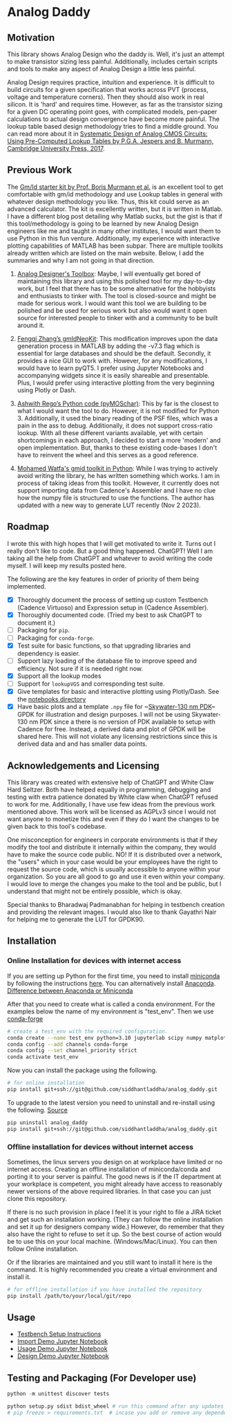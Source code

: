 # Analog Daddy

## Motivation

This library shows Analog Design who the daddy is. Well, it's just an attempt to make transistor sizing less painful. Additionally, includes certain scripts and tools to make any aspect of Analog Design a little less painful.

Analog Design requires practice, intuition and experience. It is difficult to build circuits for a given specification that works across PVT (process, voltage and temperature corners). Then they should also work in real silicon.
It is 'hard' and requires time.
However, as far as the transistor sizing for a given DC operating point goes, with complicated models, pen-paper calculations to actual design convergence
have become more painful. The lookup table based design methodology tries to find a middle ground. You can read more about it in
[Systematic Design of Analog CMOS Circuits: Using Pre-Computed Lookup Tables by P.G.A. Jespers and B. Murmann, Cambridge University Press, 2017](https://www.cambridge.org/us/academic/subjects/engineering/circuits-and-systems/systematic-design-analog-cmos-circuits-using-pre-computed-lookup-tables?format=AR).

## Previous Work

The [Gm/Id starter kit by Prof. Boris Murmann et al.](https://github.com/bmurmann/Book-on-gm-ID-design)
is an excellent tool to get comfortable with gm/id methodology and use Lookup tables in general with whatever design methodology you like. Thus, this kit could serve as an advanced calculator. The kit
is excellently written, but it is written in Matlab. I have a different blog post detailing why Matlab sucks, but the gist is that if this tool/methodology
is going to be learned by new Analog Design engineers like me and taught in many other institutes, I would want them to use Python in this fun venture. Additionally, my experience with interactive plotting capabilities of MATLAB has been subpar.
There are multiple toolkits already written which are listed on the main website. Below, I add the summaries and why I am not going in that direction.

1. [Analog Designer's Toolbox](https://adt.master-micro.com/): Maybe, I will eventually get bored of maintaining this library and using this polished tool
for my day-to-day work, but I feel that there has to be some alternative for the hobbyists and enthusiasts to tinker with.
The tool is closed-source and might be made for serious work. I would want this tool we are building to be polished and be used for serious work but also would want it open source for interested people to tinker with and a community to be built around it.

2. [Fengqi Zhang’s gmIdNeoKit](https://github.com/fengqzHD/gmIdNeoKit): This modification improves upon the data generation process in MATLAB by adding
the -v7.3 flag which is essential for large databases and should be the default. Secondly, it provides a nice GUI to work with. However, for any modifications,
I would have to learn pyQT5. I prefer using Jupyter Notebooks and accompanying widgets since it is easily shareable and presentable. Plus, I would prefer
using interactive plotting from the very beginning using Plotly or Dash.

3. [Ashwith Rego’s Python code (pyMOSchar)](https://github.com/ashwith/pyMOSChar): This by far is the closest to what I would want the tool to do. However, it is not
modified for Python 3. Additionally, it used the binary reading of the PSF files, which was a pain in the ass to debug. Additionally, it does not
support cross-ratio lookup.
With all these different variants available, yet with certain shortcomings in each approach, I decided to start a more 'modern' and open implementation.
But, thanks to these existing code-bases I don't have to reinvent the wheel and this serves as a good reference.

4. [Mohamed Watfa's gmid toolkit in Python](https://github.com/medwatt/gmid): While I was trying to actively avoid writing the library, he has written something which works. I am in process of taking ideas from this toolkit. However, it currently does not support importing data from Cadence's Assembler and I have no clue how the numpy file is structured to use the functions. The author has updated with a new way to generate LUT recently (Nov 2 2023).

## Roadmap

I wrote this with high hopes that I will get motivated to write it. Turns out I really don't like to code. But a good thing happened. ChatGPT!
Well I am taking all the help from ChatGPT and whatever to avoid writing the code myself. I will keep my results posted here.

The following are the key features in order of priority of them being implemented.

- [x] Thoroughly document the process of setting up custom Testbench (Cadence Virtuoso) and Expression setup in (Cadence Assembler).
- [x] Thoroughly documented code. (Tried my best to ask ChatGPT to document it.)
- [ ] Packaging for `pip`.
- [ ] Packaging for `conda-forge`.
- [x] Test suite for basic functions, so that upgrading libraries and dependency is easier.
- [ ] Support lazy loading of the database file to improve speed and efficiency. Not sure if it is needed right now.
- [x] Support all the lookup modes
- [ ] Support for `lookupVGS` and corresponding test suite.
- [x] Give templates for basic and interactive plotting using Plotly/Dash. See the [notebooks directory](./docs/notebooks)
- [x] Have basic plots and a template `.npy` file for ~[Skywater-130 nm PDK](https://github.com/google/skywater-pdk)~ GPDK for illustration and design purposes. I will not be using Skywater-130 nm PDK since a there is no version of PDK available to setup with Cadence for free. Instead, a derived data and plot of GPDK will be shared here. This will not violate any licensing restrictions since this is derived data and and has smaller data points.

## Acknowledgements and Licensing

This library was created with extensive help of ChatGPT and White Claw Hard Seltzer. Both have helped equally in programming, debugging and testing with extra patience donated by White claw
when ChatGPT refused to work for me. Additionally, I have use few ideas from the previous work mentioned above. This work will be licensed as AGPLv3 since I would not
want anyone to monetize this and even if they do I want the changes to be given back to this tool's codebase.

One misconception for engineers in corporate environments is that if they modify the tool and distribute it internally within the company, they would have
to make the source code public. NO! If it is distributed over a network, the "users" which in your case would be your employees have the right
to request the source code, which is usually accessible to anyone within your organization. So you are all good to go and use it even within your company.
I would love to merge the changes you make to the tool and be public, but I understand that might not be entirely possible, which is okay.

Special thanks to Bharadwaj Padmanabhan for helping in testbench creation and providing the relevant images. I would also like to thank Gayathri Nair for helping me to generate the LUT for GPDK90.

## Installation

### Online Installation for devices with internet access

If you are setting up Python for the first time, you need to install [miniconda](https://docs.conda.io/projects/miniconda/en/latest/) by following the instructions [here](https://docs.conda.io/projects/miniconda/en/latest/). You can alternatively install [Anaconda](https://www.anaconda.com/download/). [Difference between Anaconda or Miniconda](https://stackoverflow.com/questions/45421163/anaconda-vs-miniconda)

After that you need to create what is called a conda environment. For the examples below the name of my environment is "test_env". Then we use [conda-forge](https://conda-forge.org/)

```bash
# create a test_env with the required configuration.
conda create --name test_env python=3.10 jupyterlab scipy numpy matplotlib dash pandas
conda config --add channels conda-forge
conda config --set channel_priority strict
conda activate test_env
```

Now you can install the package using the following.

```bash
# for online installation
pip install git+ssh://git@github.com/siddhantladdha/analog_daddy.git
```

To upgrade to the latest version you need to uninstall and re-install using the
following. [Source](https://stackoverflow.com/questions/71356330/updating-pip-installed-package-from-git)

```bash
pip uninstall analog_daddy
pip install git+ssh://git@github.com/siddhantladdha/analog_daddy.git
```

### Offline installation for devices without internet access

Sometimes, the linux servers you design on at workplace have limited or no internet
access. Creating an offline installation of miniconda/conda and porting it to your
server is painful. The good news is if the IT department at your workplace is
competent, you might already have access to reasonably newer versions of the above required libraries. In that case you can just clone this repository.

If there is no such provision in place I feel it is your right to file a JIRA ticket and
get such an installation working. (They can follow the online installation and set it up
for designers company wide.) However, do remember that they also have the right to refuse
to set it up. So the best course of action would be to use this on your local machine.
(Windows/Mac/Linux). You can then follow Online installation.

Or if the libraries are maintained and you still want to install it here is the command.
It is highly recommended you create a virtual environment and install it.

```bash
# for offline installation if you have installed the repository
pip install /path/to/your/local/git/repo
```

## Usage

- [Testbench Setup Instructions](./docs/notebooks/testbench_setup.ipynb)
- [Import Demo Jupyter Notebook](./docs/notebooks/import_demo.ipynb)
- [Usage Demo Jupyter Notebook](./docs/notebooks/usage_demo.ipynb)
- [Design Demo Jupyter Notebook](./docs/notebooks/design_demo.ipynb)

## Testing and Packaging (For Developer use)

```python
python -m unittest discover tests
```

```bash
python setup.py sdist bdist_wheel # run this command after any updates to make sure package is build correctly.
# pip freeze > requirements.txt  # incase you add or remove any dependencies.
```
